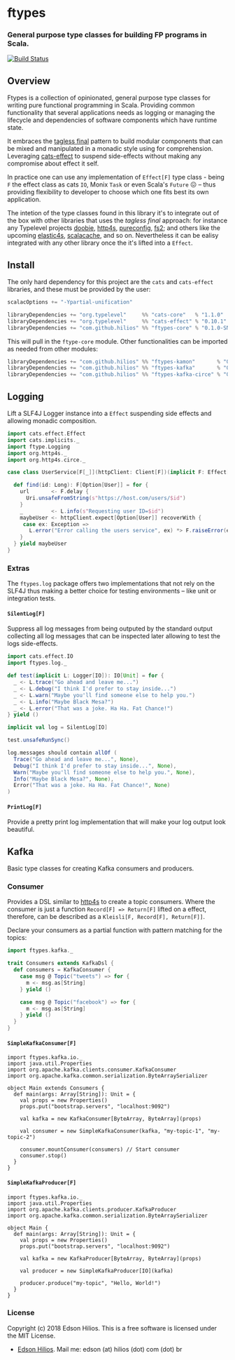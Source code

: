 # ftypes

### General purpose type classes for building FP programs in Scala.

[![Build Status](https://travis-ci.org/hilios/ftypes.svg?branch=master)](https://travis-ci.org/hilios/ftypes)

## Overview

Ftypes is a collection of opinionated, general purpose type classes for writing pure functional programming in Scala. 
Providing common functionality that several applications needs as logging or managing the lifecycle and dependencies of
software components which have runtime state.  

It embraces the [tagless final](https://blog.scalac.io/exploring-tagless-final.html) pattern to build modular
components that can be mixed and manipulated in a monadic style using for comprehension. 
Leveraging [cats-effect](https://github.com/typelevel/cats-effect) to suspend side-effects without making any
compromise about effect it self.

In practice one can use any implementation of `Effect[F]` type class - being `F` the effect class as 
cats `IO`, Monix `Task` or even Scala's `Future` :confounded: – thus providing flexibility to developer to
choose which one fits best its own application.

The intetion of the type classes found in this library it's to integrate out of the box with other libraries
that uses the *tagless final* approach: for instance any Typelevel projects
[doobie](http://tpolecat.github.io/doobie/),
[http4s](https://github.com/http4s/http4s),
[pureconfig](https://github.com/pureconfig/pureconfig),
[fs2](https://github.com/functional-streams-for-scala/fs2);
and others like the upcoming
[elastic4s](https://github.com/sksamuel/elastic4s),
[scalacache](https://github.com/cb372/scalacache), and so on.
Nevertheless it can be ealisy integrated with any other library once the it's lifted into a `Effect`.

## Install

The only hard dependency for this project are the `cats` and `cats-effect` libraries, and these must be provided 
by the user:

```sbt
scalacOptions += "-Ypartial-unification"

libraryDependencies += "org.typelevel"     %% "cats-core"   % "1.1.0"
libraryDependencies += "org.typelevel"     %% "cats-effect" % "0.10.1"
libraryDependencies += "com.github.hilios" %% "ftypes-core" % "0.1.0-SNAPSHOT"
```

This will pull in the `ftype-core` module. Other functionalities can be imported as needed from other modules:

```sbt
libraryDependencies += "com.github.hilios" %% "ftypes-kamon"       % "0.1.0-SNAPSHOT"
libraryDependencies += "com.github.hilios" %% "ftypes-kafka"       % "0.1.0-SNAPSHOT"
libraryDependencies += "com.github.hilios" %% "ftypes-kafka-circe" % "0.1.0-SNAPSHOT"
```

## Logging

Lift a SLF4J Logger instance into a `Effect` suspending side effects and allowing monadic composition.

```scala
import cats.effect.Effect
import cats.implicits._
import ftype.Logging
import org.http4s._
import org.http4s.circe._

case class UserService[F[_]](httpClient: Client[F])(implicit F: Effect[F], L: Logging[F]) {

  def find(id: Long): F[Option[User]] = for {
    url       <- F.delay {
      Uri.unsafeFromString(s"https://host.com/users/$id")
    }
    _         <- L.info(s"Requesting user ID=$id")
    maybeUser <- httpClient.expect[Option[User]] recoverWith {
     case ex: Exception =>
       L.error("Error calling the users service", ex) *> F.raiseError(e)
    }
  } yield maybeUser
}
```

### Extras

The `ftypes.log` package offers two implementations that not rely on the SLF4J thus making a better choice for
testing environments – like unit or integration tests.

#### `SilentLog[F]`

Suppress all log messages from being outputed by the standard output collecting all log messages that can be inspected
later allowing to test the logs side-effects.

```scala
import cats.effect.IO
import ftypes.log._

def test(implicit L: Logger[IO]): IO[Unit] = for {
  _ <- L.trace("Go ahead and leave me...")
  _ <- L.debug("I think I'd prefer to stay inside...")
  _ <- L.warn("Maybe you'll find someone else to help you.")
  _ <- L.info("Maybe Black Mesa?")
  _ <- L.error("That was a joke. Ha Ha. Fat Chance!")
} yield ()

implicit val log = SilentLog[IO]

test.unsafeRunSync()

log.messages should contain allOf (
  Trace("Go ahead and leave me...", None),
  Debug("I think I'd prefer to stay inside...", None),
  Warn("Maybe you'll find someone else to help you.", None),
  Info("Maybe Black Mesa?", None),
  Error("That was a joke. Ha Ha. Fat Chance!", None)
)

```

#### `PrintLog[F]`

Provide a pretty print log implementation that will make your log output look beautiful.

## Kafka

Basic type classes for creating Kafka consumers and producers.

### Consumer

Provides a DSL similar to [http4s](https://http4s.org/) to create a topic consumers. Where the consumer is just a function `Record[F] => Return[F]` lifted on a effect, therefore, can be described as a `Kleisli[F, Record[F], Return[F]]`.

Declare your consumers as a partial function with pattern matching for the topics:

```scala
import ftypes.kafka._

trait Consumers extends KafkaDsl {
  def consumers = KafkaConsumer {
    case msg @ Topic("tweets") => for {
      m <- msg.as[String]
    } yield ()

    case msg @ Topic("facebook") => for {
      m <- msg.as[String]
    } yield ()
  }
}
```

#### `SimpleKafkaConsumer[F]`

```
import ftypes.kafka.io._
import java.util.Properties
import org.apache.kafka.clients.consumer.KafkaConsumer
import org.apache.kafka.common.serialization.ByteArraySerializer

object Main extends Consumers {
  def main(args: Array[String]): Unit = {
    val props = new Properties()
    props.put("bootstrap.servers", "localhost:9092")

    val kafka = new KafkaConsumer[ByteArray, ByteArray](props)

    val consumer = new SimpleKafkaConsumer(kafka, "my-topic-1", "my-topic-2")

    consumer.mountConsumer(consumers) // Start consumer
    consumer.stop()
  }
}
```

#### `SimpleKafkaProducer[F]`

```
import ftypes.kafka.io._
import java.util.Properties
import org.apache.kafka.clients.producer.KafkaProducer
import org.apache.kafka.common.serialization.ByteArraySerializer

object Main {
  def main(args: Array[String]): Unit = {
    val props = new Properties()
    props.put("bootstrap.servers", "localhost:9092")

    val kafka = new KafkaProducer[ByteArray, ByteArray](props)

    val producer = new SimpleKafkaProducer[IO](kafka)
    
    producer.produce("my-topic", "Hello, World!")
  }
}
```

### License

Copyright (c) 2018 Edson Hilios. This is a free software is licensed under the MIT License.

*   [Edson Hilios](http://edson.hilios.com.br). Mail me: edson (at) hilios (dot) com (dot) br
